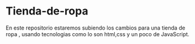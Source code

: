 # Tienda-de-ropa
En este repositorio estaremos subiendo  los cambios para una tienda de ropa , usando tecnologias como lo son html,css y un poco de JavaScript.
